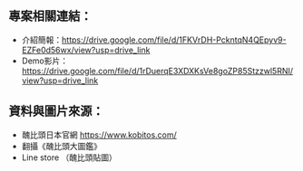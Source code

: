 ## 專案相關連結：
- 介紹簡報：https://drive.google.com/file/d/1FKVrDH-PckntqN4QEpyv9-EZFe0d56wx/view?usp=drive_link
- Demo影片：https://drive.google.com/file/d/1rDuerqE3XDXKsVe8goZP85Stzzwl5RNI/view?usp=drive_link

## 資料與圖片來源：
- 醜比頭日本官網 https://www.kobitos.com/
- 翻攝《醜比頭大圖鑑》
- Line store （醜比頭貼圖）
